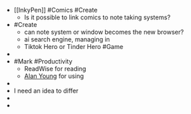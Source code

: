 - [[InkyPen]] #Comics #Create
	- Is it possible to link comics to note taking systems?
- #Create
	- can note system or window becomes the new browser?
	- ai search engine, managing in
	- Tiktok Hero or Tinder Hero #Game
-
- #Mark #Productivity
	- ReadWise for reading
	- [Alan Young](https://www.youtube.com/@ItsAlanYoung) for using
-
- I need an idea to differ
-
-